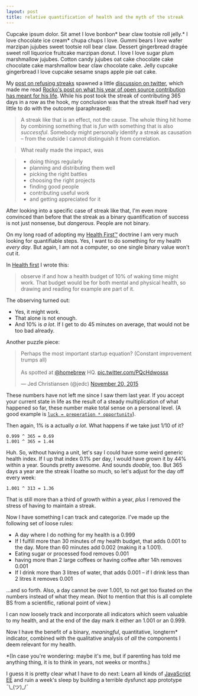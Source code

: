```yaml
---
layout: post
title: relative quantification of health and the myth of the streak                                 
---
```


Cupcake ipsum dolor. Sit amet I love bonbon* bear claw tootsie roll jelly.* I love chocolate ice cream* chupa chups I love. Gummi bears I love wafer marzipan jujubes sweet tootsie roll bear claw. Dessert gingerbread dragée sweet roll liquorice fruitcake marzipan donut. I love I love sugar plum marshmallow jujubes. Cotton candy jujubes oat cake chocolate cake chocolate cake marshmallow bear claw chocolate cake. Jelly cupcake gingerbread I love cupcake sesame snaps apple pie oat cake.

My [post on refusing streaks](/streaks-no-thank-you-happy-to-suck/) spawned a little [discussion on twitter](https://twitter.com/filtercake/status/698434199305515008), which made me read [Rocko's post on what his year of open source contribution has meant for his life](http://kowalski.gd/blog/what-happened-while-contributing-to-open-source-on-a-daily-basis-for-one-year). While his post took the streak of contributing 365 days in a row as the hook, my conclusion was that the streak itself had very little to do with the outcome (paraphrased):

> A streak like that is an effect, not the cause. The whole thing hit home by combining something that is *fun* with something that is also *successful*. Somebody might personally identify a streak as causation – from the outside I cannot distinguish it from correlation.

> What really made the impact, was

> - doing things regularly
> - planning and distributing them well
> - picking the right battles
> - choosing the right projects
> - finding good people
> - contributing useful work
> - and getting appreciated for it

After looking into a specific case of streak like that, I'm even more convinced than before that the streak as a binary quantification of success is not just nonsense, but *dangerous*. People are not binary.

On my long road of adopting my [Health First™](/health-first/) doctrine I am very much looking for quantifiable steps. Yes, I want to do something for my health *every day*. But again, I am not a computer, so one single binary value won't cut it.

In [Health first](/health-first/) I wrote this:

> observe if and how a health budget of 10% of waking time might work. That budget would be for both mental and physical health, so drawing and reading for example are part of it.

The observing turned out:

- Yes, it might work.
- That alone is not enough.
- And 10% is *a lot*. If I get to do 45 minutes on average, that would not be too bad already.

Another puzzle piece:

<blockquote class="twitter-tweet" data-lang="en"><p lang="en" dir="ltr">Perhaps the most important startup equation? (Constant improvement trumps all)<br><br>As spotted at <a href="https://twitter.com/homebrew">@homebrew</a> HQ. <a href="https://t.co/PQcHdwossx">pic.twitter.com/PQcHdwossx</a></p>&mdash; Jed Christiansen (@jedc) <a href="https://twitter.com/jedc/status/667567495465689088">November 20, 2015</a></blockquote>
<script async src="//platform.twitter.com/widgets.js" charset="utf-8"></script>

These numbers have not left me since I saw them last year. If you accept your current state in life as the result of a steady multiplication of what happened so far, these number make total sense on a personal level. (A good example is [`luck = preperation * opportunity`](https://encrypted.google.com/search?q=luck+%3D+preparation+*+opportunity&hl=en&source=lnms&tbm=isch&sa=X&ved=0ahUKEwjMh4Sto5vLAhVoAZoKHbmbA6QQ_AUIBygB&biw=748&bih=801#hl=en&tbm=isch&q=luck+preparation+opportunity)).

Then again, 1% is a actually *a lot*. What happens if we take just 1/10 of it?

```
0.999 ^ 365 = 0.69
1.001 ^ 365 = 1.44 
```

Huh. So, without having a unit, let's say I could have some weird generic health index. If I up that index 0.1% per day, I would have grown it by 44% within a year. Sounds pretty awesome. And sounds *doable*, too. But 365 days a year are the streak I loathe so much, so let's adjust for the day off every week:

```
1.001 ^ 313 = 1.36
```

That is still more than a third of growth within a year, *plus* I removed the stress of having to maintain a streak.

Now I have something I can track and categorize. I've made up the following set of loose rules:

- A day where I do nothing for my health is a 0.999
- If I fulfill more than 30 minutes of my health budget, that adds   0.001 to the day. More than 60 minutes add 0.002 (making it a 1.001).
- Eating sugar or processed food removes 0.001
- having more than 2 large coffees or having coffee after 14h removes 0.001
- If I drink more than 3 litres of water, that adds 0.001 – if I drink less than 2 litres it removes 0.001

...and so forth. Also, a day cannot be over 1.001, to not get too fixated on the numbers instead of what they mean. (Not to mention that this is all complete BS from a scientific, rational point of view.)

I can now loosely track and incorporate all indicators which seem valuable to my health, and at the end of the day mark it either an 1.001 or an 0.999.

Now I have the benefit of a binary, *meaningful*, quantitative, longterm* indicator, combined with the qualitative analysis of *all* the components I deem relevant for my health.

*(In case you're wondering: maybe it's me, but if parenting has told me anything thing, it is to think in years, not weeks or months.)

I guess it is pretty clear what I have to do next: Learn all kinds of [JavaScript EE](https://medium.com/@rajaraodv/step-by-step-guide-to-building-react-redux-apps-using-mocks-48ca0f47f9a#.qhr854afy) and ruin a week's sleep by building a terrible dysfunct app prototype ¯\\\_(ツ)\_/¯